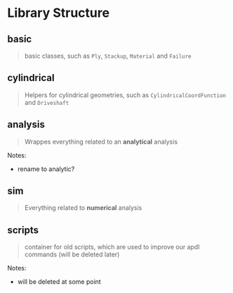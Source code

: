# Library Structure



## basic
> basic classes, such as ``Ply``, ``Stackup``, ``Material`` and ``Failure``

## cylindrical
> Helpers for cylindrical geometries, such as ``CylindricalCoordFunction`` and ``Driveshaft``

## analysis
> Wrappes everything related to an **analytical** analysis

Notes:
 - rename to analytic?

## sim
> Everything related to **numerical** analysis

## scripts
> container for old scripts, which are used to improve our apdl commands (will be deleted later)

Notes:
- will be deleted at some point
